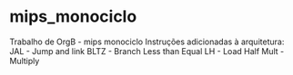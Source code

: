 # mips_monociclo
Trabalho de OrgB - mips monociclo
Instruções adicionadas à arquitetura:
JAL  - Jump and link
BLTZ - Branch Less than Equal
LH   - Load Half
Mult - Multiply
